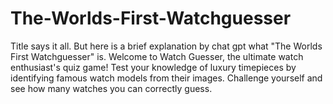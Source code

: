 # The-Worlds-First-Watchguesser
Title says it all. But here is a brief explanation by chat gpt what "The Worlds First Watchguesser" is. Welcome to Watch Guesser, the ultimate watch enthusiast's quiz game! Test your knowledge of luxury timepieces by identifying famous watch models from their images. Challenge yourself and see how many watches you can correctly guess.
